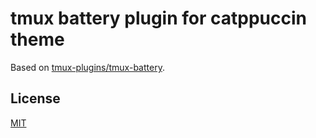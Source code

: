 # tmux battery plugin for catppuccin theme

Based on [tmux-plugins/tmux-battery](https://github.com/tmux-plugins/tmux-battery).

## License

[MIT](https://github.com/dreknix/tmux-ctp-battery/blob/main/LICENSE)
